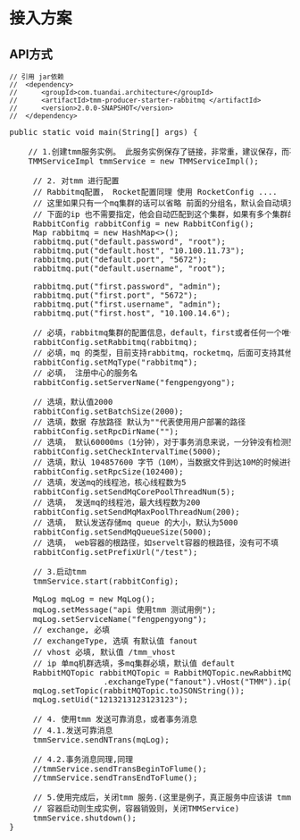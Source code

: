# 接入方案

## API方式

	// 引用 jar依赖
	//	<dependency>
	//		<groupId>com.tuandai.architecture</groupId>
	//		<artifactId>tmm-producer-starter-rabbitmq </artifactId>
	//		<version>2.0.0-SNAPSHOT</version>
	//	</dependency>

<pre>
public static void main(String[] args) {

 	// 1.创建tmm服务实例。 此服务实例保存了链接，非常重，建议保存，而不是随便new
 	TMMServiceImpl tmmService = new TMMServiceImpl();
	
	 // 2. 对tmm 进行配置
	 // Rabbitmq配置， Rocket配置同理 使用 RocketConfig ....
	 // 这里如果只有一个mq集群的话可以省略 前面的分组名，默认会自动填充default，
	 // 下面的ip 也不需要指定，他会自动匹配到这个集群，如果有多个集群的话，就必需都要指定了
	 RabbitConfig rabbitConfig = new RabbitConfig();
	 Map<String, String> rabbitmq = new HashMap<>();
	 rabbitmq.put("default.password", "root");
	 rabbitmq.put("default.host", "10.100.11.73");
	 rabbitmq.put("default.port", "5672");
	 rabbitmq.put("default.username", "root");
	
	 rabbitmq.put("first.password", "admin");
	 rabbitmq.put("first.port", "5672");
	 rabbitmq.put("first.username", "admin");
	 rabbitmq.put("first.host", "10.100.14.6");
	
	 // 必填，rabbitmq集群的配置信息，default，first或者任何一个唯一字段 代表集群的分组 key
	 rabbitConfig.setRabbitmq(rabbitmq);
	 // 必填，mq 的类型，目前支持rabbitmq，rocketmq，后面可支持其他类型的mq
	 rabbitConfig.setMqType("rabbitmq");
	 // 必填， 注册中心的服务名
	 rabbitConfig.setServerName("fengpengyong");
	
	 // 选填，默认值2000
	 rabbitConfig.setBatchSize(2000);
	 // 选填，数据 存放路径 默认为""代表使用用户部署的路径
	 rabbitConfig.setRpcDirName("");
	 // 选填， 默认60000ms（1分钟），对于事务消息来说，一分钟没有检测到endlog 则判断为check
	 rabbitConfig.setCheckIntervalTime(5000);
	 // 选填，默认 104857600 字节（10M），当数据文件到达10M的时候进行文件切割
	 rabbitConfig.setRpcSize(102400);
	 // 选填，发送mq的线程池，核心线程数为5
	 rabbitConfig.setSendMqCorePoolThreadNum(5);
	 // 选填， 发送mq的线程池，最大线程数为200
	 rabbitConfig.setSendMqMaxPoolThreadNum(200);
	 // 选填， 默认发送存储mq queue 的大小，默认为5000
	 rabbitConfig.setSendMqQueueSize(5000);
	 // 选填， web容器的根路径，如servelt容器的根路径，没有可不填
	 rabbitConfig.setPrefixUrl("/test");
	
	 // 3.启动tmm
	 tmmService.start(rabbitConfig);
	
	 MqLog mqLog = new MqLog();
	 mqLog.setMessage("api 使用tmm 测试用例");
	 mqLog.setServiceName("fengpengyong");
	 // exchange, 必填
	 // exchangeType, 选填 有默认值 fanout
	 // vhost 必填, 默认值 /tmm_vhost
	 // ip 单mq机群选填，多mq集群必填，默认值 default
	 RabbitMQTopic rabbitMQTopic = RabbitMQTopic.newRabbitMQTopicBuilder().exchange("tmmTest")
	                .exchangeType("fanout").vHost("TMM").ip("default").build();
	 mqLog.setTopic(rabbitMQTopic.toJSONString());
	 mqLog.setUid("1213213123123123");
	
	 // 4. 使用tmm 发送可靠消息，或者事务消息
	 // 4.1.发送可靠消息
	 tmmService.sendNTrans(mqLog);
	
	 // 4.2.事务消息同理,同理
	 //tmmService.sendTransBeginToFlume();
	 //tmmService.sendTransEndToFlume();
	
	 // 5.使用完成后，关闭tmm 服务.(这里是例子，真正服务中应该讲 tmmSercvice放到 容器里面保存如spring，
	 // 容器启动则生成实例，容器销毁则，关闭TMMService)
	 tmmService.shutdown();
}

</pre>










